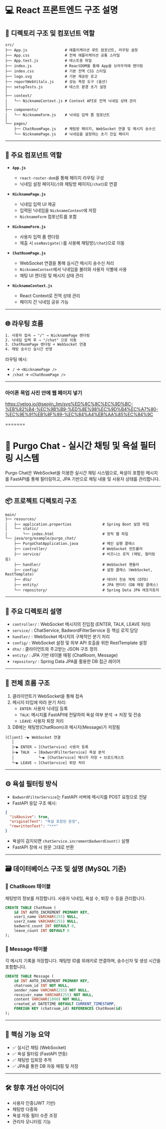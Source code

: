 # 💻 React 프론트엔드 구조 설명

## 📁 디렉토리 구조 및 컴포넌트 역할

```
src/
├── App.js                 # 애플리케이션 루트 컴포넌트, 라우팅 설정
├── App.css                # 전체 애플리케이션 공통 스타일
├── App.test.js            # 테스트용 파일
├── index.js               # ReactDOM을 통해 App을 브라우저에 렌더링
├── index.css              # 기본 전역 CSS 스타일
├── logo.svg               # 기본 제공된 로고
├── reportWebVitals.js     # 성능 측정 도구 (옵션)
├── setupTests.js          # 테스트 환경 초기 설정
│
├── context/
│   └── NicknameContext.js # Context API로 전역 닉네임 상태 관리
│
├── components/
│   └── NicknameForm.js    # 닉네임 입력 폼 컴포넌트
│
└── pages/
    ├── ChatRoomPage.js    # 채팅방 페이지, WebSocket 연결 및 메시지 송수신
    └── NicknamePage.js    # 닉네임을 설정하는 초기 진입 페이지
```

---

## 🧩 주요 컴포넌트 역할

- **`App.js`**
  - `react-router-dom`을 통해 페이지 라우팅 구성
  - 닉네임 설정 페이지(`/`)와 채팅방 페이지(`/chat`)로 연결

- **`NicknamePage.js`**
  - 닉네임 입력 UI 제공
  - 입력된 닉네임을 `NicknameContext`에 저장
  - `NicknameForm` 컴포넌트를 포함

- **`NicknameForm.js`**
  - 사용자 입력 폼 렌더링
  - 제출 시 `useNavigate()`를 사용해 채팅방(`/chat`)으로 이동

- **`ChatRoomPage.js`**
  - WebSocket 연결을 통해 실시간 메시지 송수신 처리
  - `NicknameContext`에서 닉네임을 불러와 사용자 식별에 사용
  - 채팅 UI 렌더링 및 메시지 상태 관리

- **`NicknameContext.js`**
  - React Context로 전역 상태 관리
  - 페이지 간 닉네임 공유 가능

---

## 🌐 라우팅 흐름

```txt
1. 사용자 접속 → "/" → NicknamePage 렌더링
2. 닉네임 입력 후 → "/chat" 으로 이동
3. ChatRoomPage 렌더링 + WebSocket 연결
4. 채팅 송수신 실시간 반영
```

라우팅 예시:
- `/` → `<NicknamePage />`
- `/chat` → `<ChatRoomPage />`

---
### 아이폰 목업 사진 안에 웹 페이지 넣기
https://velog.io/@seojin_lim/svg%ED%8C%8C%EC%9D%BC-%EB%82%B4-%EC%9B%B9-%ED%8E%98%EC%9D%B4%EC%A7%80-%EC%9E%91%EB%8F%99-%EC%84%A4%EB%AA%85%EC%84%9C

=======
# 💬 Purgo Chat - 실시간 채팅 및 욕설 필터링 시스템

Purgo Chat은 WebSocket을 이용한 실시간 채팅 시스템으로, 욕설이 포함된 메시지를 FastAPI를 통해 필터링하고, JPA 기반으로 채팅 내용 및 사용자 상태를 관리합니다.

---

## 📦 프로젝트 디렉토리 구조

```
main/
├── resources/
│   ├── application.properties              # Spring Boot 설정 파일
│   └── static/
│       └── index.html                      # 정적 웹 파일
└── java/org/example/purgo_chat/
    ├── PurgoChatApplication.java           # 메인 실행 클래스
    ├── controller/                         # WebSocket 컨트롤러
    ├── service/                            # 비즈니스 로직 (채팅, 필터링 등)
    ├── handler/                            # WebSocket 핸들러
    ├── config/                             # 설정 클래스 (WebSocket, RestTemplate)
    ├── dto/                                # 데이터 전송 객체 (DTO)
    ├── entity/                             # JPA 엔티티 (DB 매핑 클래스)
    └── repository/                         # Spring Data JPA 레포지토리
```

---

## 📁 주요 디렉토리 설명

- `controller/` : WebSocket 메시지의 진입점 (ENTER, TALK, LEAVE 처리)
- `service/` : ChatService, BadwordFilterService 등 핵심 로직 담당
- `handler/` : WebSocket 메시지의 구체적인 분기 처리
- `config/` : WebSocket 설정 및 외부 API 호출을 위한 RestTemplate 설정
- `dto/` : 클라이언트와 주고받는 JSON 구조 정의
- `entity/` : JPA 기반 테이블 매핑 (ChatRoom, Message)
- `repository/` : Spring Data JPA를 활용한 DB 접근 레이어

---

## 🔁 전체 흐름 구조

1. 클라이언트가 WebSocket을 통해 접속
2. 메시지 타입에 따라 분기 처리:
   - `ENTER`: 사용자 닉네임 등록
   - `TALK`: 메시지를 FastAPI에 전달하여 욕설 여부 분석 → 저장 및 전송
   - `LEAVE`: 사용자 퇴장 처리
3. DB에는 채팅방(ChatRoom)과 메시지(Message)가 저장됨

```plaintext
[Client] ─▶ WebSocket 연결
   │
   ├─▶ ENTER → [ChatService] 사용자 등록
   ├─▶ TALK  → [BadwordFilterService] 욕설 분석
   │           └─▶ [ChatService] 메시지 저장 + 브로드캐스트
   └─▶ LEAVE → [ChatService] 퇴장 처리
```

---

## ⚙️ 욕설 필터링 방식

- `BadwordFilterService`는 FastAPI 서버에 메시지를 POST 요청으로 전달
- FastAPI 응답 구조 예시:
```json
{
  "isAbusive": true,
  "originalText": "욕설 포함된 문장",
  "rewrittenText": "***"
}
```
- 욕설이 감지되면 `chatService.incrementBadwordCount()` 실행
- FastAPI 장애 시 원문 그대로 반환

---

## 🗃️ 데이터베이스 구조 및 설명 (MySQL 기준)

### 📁 ChatRoom 테이블  
채팅방의 정보를 저장합니다. 사용자 닉네임, 욕설 수, 퇴장 수 등을 관리합니다.

```sql
CREATE TABLE ChatRoom (
    id INT AUTO_INCREMENT PRIMARY KEY,
    user1_name VARCHAR(255) NULL,
    user2_name VARCHAR(255) NULL,
    badword_count INT DEFAULT 0,
    leave_count INT DEFAULT 0
);
```

### 📁 Message 테이블  
각 메시지 기록을 저장합니다. 채팅방 ID를 외래키로 연결하며, 송수신자 및 생성 시간을 포함합니다.

```sql
CREATE TABLE Message (
    id INT AUTO_INCREMENT PRIMARY KEY,
    chatroom_id INT NOT NULL,
    sender_name VARCHAR(255) NOT NULL,
    receiver_name VARCHAR(255) NOT NULL,
    content VARCHAR(1000) NOT NULL,
    created_at DATETIME DEFAULT CURRENT_TIMESTAMP,
    FOREIGN KEY (chatroom_id) REFERENCES ChatRoom(id)
);
```

---

## 🧩 핵심 기능 요약

- ✅ 실시간 채팅 (WebSocket)
- ✅ 욕설 필터링 (FastAPI 연동)
- ✅ 채팅방 입퇴장 추적
- ✅ JPA를 통한 DB 자동 매핑 및 저장

---

## 🛠️ 향후 개선 아이디어

- 사용자 인증(JWT 기반)
- 채팅방 다중화
- 욕설 자동 필터 수준 조정
- 관리자 모니터링 기능
